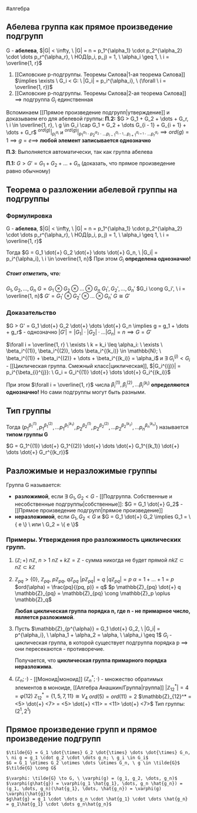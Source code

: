 #алгебра 
## Абелева группа как прямое произведение подгрупп
G - **абелева**, $|G| < \infty, \ |G| = n = p_1^{\alpha_1} \cdot p_2^{\alpha_2} \cdot \dots p_r^{\alpha_r}, \ НОД(p_i, p_j) = 1, \ \alpha_i \geq 1, \ i = \overline{1, r}$
1) [[Силовские p-подгруппы. Теоремы Силова|1-ая теорема Силова]] $\implies \exists \ G_i < G: \ |G_i| = p_i^{\alpha_i}, \ (\forall \ i = \overline{1, r})$
2) [[Силовские p-подгруппы. Теоремы Силова|2-ая теорема Силова]] $\implies$ подгруппа $G_i$ единственная

Вспоминаем [[Прямое произведение подгрупп|утверждение]] и доказываем его для абелевой группы:
**П.2:**
$G > G_1 + G_2 + \dots + G_r, \ i \in \overline{1, r}, \ g \in G_i \cap G_1 + G_2 + \dots G_{i - 1} + G_{i + 1} + \dots + G_r$
$^{ord(g)}|_{p_i^{\alpha_i}}$ и $^{ord(g)}|_{p_1^{\alpha_1} \cdot p_2^{\alpha_2} \cdot \dots p_{i - 1}^{\alpha_{i - 1}} \dots p_{i + 1}^{\alpha_{i + 1}} \cdot \dots p_{r}^{\alpha_{r}}} \implies ord(g) = 1 \implies g = e \implies$ **любой элемент записывается однозначно**

**П.3**: 
Выполняется автоматически, так как группа абелева

**П.1:**
$G > G' = G_1 + G_2 + \dots + G_n$ (доказать, что прямое произведение равно обычному)

## Теорема о разложении абелевой группы на подгруппы
### Формулировка
G - **абелева**, $|G| < \infty, \ |G| = n = p_1^{\alpha_1} \cdot p_2^{\alpha_2} \cdot \dots p_r^{\alpha_r}, \ НОД(p_i, p_j) = 1, \ \alpha_i \geq 1, \ i = \overline{1, r}$

Тогда $G = G_1 \dot{+} G_2 \dot{+} \dots \dot{+} G_n, \ |G_i| = p_i^{\alpha_i}, \ i \in \overline{1, n}$
При этом $G_i$ **определена однозначно!**

##### Стоит отметить, что:
$G_1, G_2, \dots, G_n$
$G = G_1 \otimes G_2 \otimes \dots \otimes G_n$
$G_1', G_2', \dots, G_n'$
$G_i \cong G_i', \ i = \overline{1, n}$
$G' = G_1' \otimes G_2' \otimes \dots \otimes G_n'$
$G \cong G'$

### Доказательство
$G > G' = G_1 \dot{+} G_2 \dot{+} \dots \dot{+} G_n \implies g = g_1 + \dots + g_r$ - однозначно
$|G'| = |G_1| \cdot |G_2| \cdot \dots |G_n| = n \implies G = G'$

$\forall i = \overline{1, r} \ \exists \ k = k_i \leq \alpha_i: \ \exists \ \beta_i^{(1)}, \beta_i^{(2)}, \dots \beta_i^{(k_i)} \in \mathbb{N}; \ \beta_i^{(1)} + \beta_i^{(2)} + \dots + \beta_i^{(k_i)} = \alpha_i$
и $\exists \ G_i^{(j)} < G_i$ - [[Циклическая группа. Смежный класс|циклическая]], $|G_i^{(j)}| = p_i^{\beta_{i}^{j}}: \ G_i = G_i^{(1)} \dot{+} \dots \dot{+} G_i^{(k_i)}$

При этом $\forall i = \overline{1, r}$ числа $\beta_i^{(1)}, \beta_i^{(2)}, \dots \beta_i^{(k_i)}$ **определяются однозначно!** Но сами подгруппы могут быть разными.

## Тип группы
Тогда $(p_1^{\beta_1^{(1)}}, p_1^{\beta_1^{(2)}}, \dots p_1^{\beta_1^{(k_1)}}, p_2^{\beta_2^{(1)}}, p_2^{\beta_2^{(2)}}, \dots p_2^{\beta_2^{(k_2)}}, \dots p_n^{\beta_n^{(k_n)}})$ называется **типом группы G**

$G = G_1^{(1)} \dot{+} G_1^{(2)} \dot{+} \dots \dot{+} G_1^{(k_1)} \dot{+} \dots \dot{+} G_r^{(k_r)}$

## Разложимые и неразложимые группы
Группа G называется:
- **разложимой**, если $\exists \ G_1, G_2 < G$ - [[Подгруппа. Собственные и несобственные подгруппы|собственные]]: $G = G_1 \dot{+} G_2$ - [[Прямое произведение подгрупп|прямое произведение]]
- **неразложимой**, если $G_1, G_2 < G$ и $G = G_1 \dot{+} G_2 \implies G_1 = \{ e \} \ или \ G_2 = \{ e \}$
### Примеры. Утверждения про разложимость циклических групп.
1. $(\mathbb{Z}; +)$
	$n \mathbb{Z}, \ n > 1$
	$n \mathbb{Z} + k \mathbb{Z} = \mathbb{Z}$ - сумма никогда не будет прямой
	$nk \mathbb{Z} \subset n \mathbb{Z} \subset k \mathbb{Z}$
2. $\mathbb{Z}_{pq} > \{ 0 \}, \ \mathbb{Z}_{pq}, \ p \mathbb{Z}_{pq}, \ q \mathbb{Z}_{pq}$
	$|p \mathbb{Z}_{pq}| = q$
	$|q \mathbb{Z}_{pq}| = p$
	$\alpha = 1 + \dots + 1 = p$
	$ord(\alpha) = \frac{pq}{(pq, p)} = q$
	$p \mathbb{Z}_{pq} \dot{+} q \mathbb{Z}_{pq} = \mathbb{Z}_{pq} \cong \mathbb{Z}_p \oplus \mathbb{Z}_q$
	
	**Любая циклическая группа порядка n, где n - не примарное число, является разложимой**.
3. Пусть $\mathbb{Z}_{p^{\alpha}} = G_1 \dot{+} G_2, \ |G_i| = p^{\alpha_i}, \ \alpha_1 + \alpha_2 = \alpha, \ \alpha_i \geq 1$
	$G_i$ - циклическая группа, в которой существует подгруппа порядка p $\implies$ они пересекаются - противоречие.
	
	Получается, что **циклическая группа примарного порядка неразложима**.
4. $(\mathbb{Z}_n; \cdot)$ - [[Моноид|моноид]]
	$(\mathbb{Z}_n^*; \cdot)$ - множество обратимых элементов в моноиде, [[Алгебра Анашкин/Группа|группа]]
	$|\mathbb{Z}_{12}^*| = 4 = \varphi(12)$
	$\mathbb{Z}_{12}^* = \{ 1, 5, 7, 11 \} \cong V_4$
	$ord(5) = ord(11) = 2$
	$\mathbb{Z}_{12}^* = <5> \dot{+} <7> = <5> \dot{+} <11> = <11> \dot{+} <7>$
	Тип группы: $(2^1, 2^1)$

## Прямое произведение групп и прямое произведение подгрупп
	$\tilde{G} = G_1 \dot{\times} G_2 \dot{\times} \dots \dot{\times} G_n, \ ni g = g_1 \cdot g_2 \cdot \dots g_n; \ g_i \in G_i$
	$G = G_1 \otimes G_2 \otimes \dots \otimes G_n, \ g \in \tilde{G}$
	$\tilde{G} \cong G$
	
	$\varphi: \tilde{G} \to G, \ \varphi(g) = (g_1, g_2, \dots, g_n)$
	$\varphi(g\hat{g}) = \varphi(g_1 \hat{g_1}, \dots, g_n \hat{g_n}) = (g_1, \dots, g_n)(\hat{g_1}, \dots, \hat{g_n}) = \varphi(g) \varphi(\hat{g})$
	$g\hat{g} = g_1 \cdot \dots g_n \cdot \hat{g_1} \cdot \dots \hat{g_n} = g_1\hat{g_1} \cdot \dots g_n\hat{g_n}$
	
	